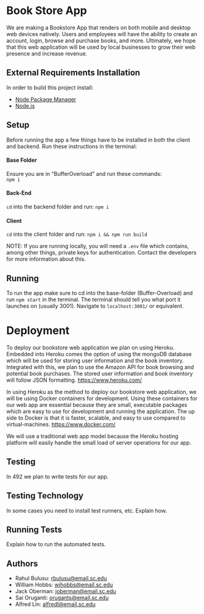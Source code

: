 # Book Store App 
We are making a Bookstore App that renders on both mobile and desktop web devices natively. Users and employees will have the ability to create an account, login, browse and purchase books, and more. Ultimately, we hope that this web application will be used by local businesses to grow their web presence and increase revenue.  

## External Requirements Installation
In order to build this project install:
* [Node Package Manager](https://www.npmjs.com/)
* [Node.js](https://nodejs.org/en/)

## Setup
Before running the app a few things have to be installed in both the client and backend. Run these instructions in the terminal:  
#### Base Folder 
Ensure you are in "BufferOverload" and run these commands:  
`npm i`  

#### Back-End  
`cd` into the backend folder and run: `npm i`  

#### Client    
`cd` into the client folder and run: `npm i && npm run build` 

NOTE: If you are running locally, you will need a `.env` file which contains, among other things,
private keys for authentication. Contact the developers for more information about this.

## Running
To run the app make sure to cd into the base-folder (Buffer-Overload) and run `npm start` in the terminal.
The terminal should tell you what port it launches on (usually 3001). Navigate to `localhost:3001/` or equivalent.

# Deployment
To deploy our bookstore web application we plan on using Heroku. Embedded into Heroku comes the option of using the mongoDB database which will be used for storing user information and the book inventory. Integrated with this, we plan to use the Amazon API for book browsing and potential book purchases. The stored user information and book inventory will follow JSON formatting. https://www.heroku.com/

In using Heroku as the method to deploy our bookstore web application, we will be using Docker containers for development. Using these containers for our web app are essential because they are small, executable packages which are easy to use for development and running the application. The up side to Docker is that it is faster, scalable, and easy to use compared to virtual-machines. https://www.docker.com/

We will use a traditional web app model because the Heroku hosting platform will easily handle the small load of server operations for our app.


## Testing
In 492 we plan to write tests for our app.

## Testing Technology

In some cases you need to install test runners, etc. Explain how.

## Running Tests

Explain how to run the automated tests.

## Authors

* Rahul Bulusu: rbulusu@email.sc.edu
* William Hobbs: wihobbs@email.sc.edu
* Jack Oberman: joberman@email.sc.edu 
* Sai Oruganti: orugants@email.sc.edu
* Alfred Lin: alfredl@email.sc.edu

